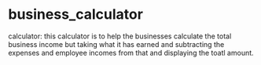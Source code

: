 # business_calculator
calculator:
this calculator is to help the businesses calculate the total business income but taking what it has earned and subtracting the expenses and employee incomes from that and displaying the toatl amount.
